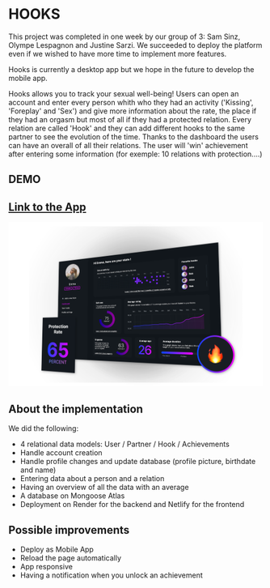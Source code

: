 # HOOKS


This project was completed in one week by our group of 3: Sam Sinz, Olympe Lespagnon and Justine Sarzi. We succeeded to deploy the platform even if we wished to have more time to implement more features.

Hooks is currently a desktop app but we hope in the future to develop the mobile app.

Hooks allows you to track your sexual well-being! Users can open an account and enter every person whith who they had an activity ('Kissing', 'Foreplay' and 'Sex') and give more information about the rate, the place if they had an orgasm but most of all if they had a protected relation.
Every relation are called 'Hook' and they can add different hooks to the same partner to see the evolution of the time. Thanks to the dashboard the users can have an overall of all their relations. The user will 'win' achievement after entering some information (for exemple: 10 relations with protection....)


## DEMO
## [Link to the App](https://my-hooks.netlify.app/)


![Main Page](preview.png)



## About the implementation

We did the following:

- 4 relational data models: User / Partner / Hook / Achievements
- Handle account creation
- Handle profile changes and update database (profile picture, birthdate and name)
- Entering data about a person and a relation
- Having an overview of all the data with an average
- A database on Mongoose Atlas 
- Deployment on Render for the backend and Netlify for the frontend


## Possible improvements

- Deploy as Mobile App
- Reload the page automatically 
- App responsive
- Having a notification when you unlock an achievement 

